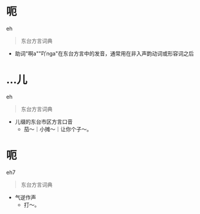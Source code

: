 # 呃
eh
> 东台方言词典
- 助词"啊a""吖nga"在东台方言中的发音，通常用在非入声韵动词或形容词之后

# …儿
eh
> 东台方言词典
- 儿缀的东台市区方言口音
  - 茄～｜小摊～｜让你个子～。

# 呃
eh7
> 东台方言词典
- 气逆作声
  - 打～。
